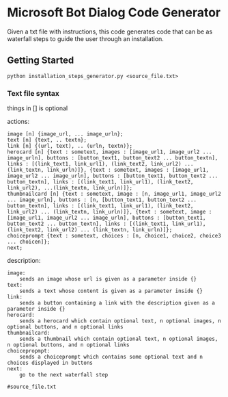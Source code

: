# Microsoft Bot Dialog Code Generator

Given a txt file with instructions, this code generates code that can be as waterfall steps to guide the user through an installation.

## Getting Started

```
python installation_steps_generator.py <source_file.txt>
```

### Text file syntax
things in [] is optional

actions:

    image [n] {image_url, ... image_urln};
    text [n] {text, .. textn};   
    link [n] {(url, text), .. (urln, textn)};    
    herocard [n] {text : sometext, images : [image_url1, image_url2 ... image_urln], buttons : [button_text1, button_text2 ... button_textn], links : [(link_text1, link_url1), (link_text2, link_url2) ... (link_textn, link_urln)]}, {text : sometext, images : [image_url1, image_url2 ... image_urln], buttons : [button_text1, button_text2 ... button_textn], links : [(link_text1, link_url1), (link_text2, link_url2), ...(link_textn, link_urln)]};    
    thumbnailcard [n] {text : sometext, image : [n, image_url1, image_url2 ... image_urln], buttons : [n, [button_text1, button_text2 ... button_textn], links : [(link_text1, link_url1), (link_text2, link_url2) ... (link_textn, link_urln)]}, {text : sometext, image : [image_url1, image_url2 ... image_urln], buttons : [button_text1, button_text2 ... button_textn], links : [(link_text1, link_url1), (link_text2, link_url2) ... (link_textn, link_urln)]};  
    choiceprompt {text : sometext, choices : [n, choice1, choice2, choice3 ... choicen]};   
    next;

description:

    image:
        sends an image whose url is given as a parameter inside {}
    text:
        sends a text whose content is given as a parameter inside {}
    link:
        sends a button containing a link with the description given as a parameter inside {}
    herocard:
        sends a herocard which contain optional text, n optional images, n optional buttons, and n optional links
    thumbnailcard:
        sends a thumbnail which contain optional text, n optional images, n optional buttons, and n optional links
    choicepropmpt:
        sends a choiceprompt which contains some optional text and n choices displayed in buttons
    next:
        go to the next waterfall step



```
#source_file.txt

```
